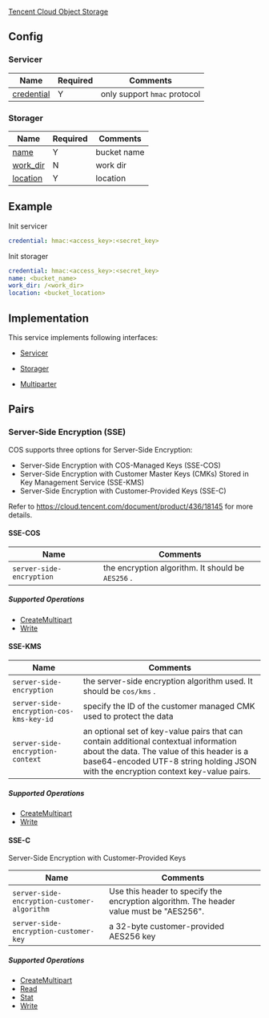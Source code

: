 [Tencent Cloud Object Storage](https://cloud.tencent.com/product/cos)

## Config

### Servicer

| Name | Required | Comments |
| ---- | -------- | -------- |
| [credential](go-storage/pairs/credential.md) | Y | only support `hmac` protocol |


### Storager

| Name | Required | Comments |
| ---- | -------- | -------- |
| [name](go-storage/pairs/name.md) | Y | bucket name |
| [work_dir](go-storage/pairs/work_dir.md) | N | work dir |
| [location](go-storage/pairs/location.md) | Y | location|

## Example

Init servicer

```yaml
credential: hmac:<access_key>:<secret_key>
```

Init storager

```yaml
credential: hmac:<access_key>:<secret_key>
name: <bucket_name>
work_dir: /<work_dir>
location: <bucket_location>
```

## Implementation

This service implements following interfaces:

- [Servicer](../operations/servicer/index.md)

- [Storager](../operations/storager/index.md)

- [Multiparter](../operations/multiparter/index.md)

## Pairs

### Server-Side Encryption (SSE)

COS supports three options for Server-Side Encryption:

- Server-Side Encryption with COS-Managed Keys (SSE-COS)
- Server-Side Encryption with Customer Master Keys (CMKs) Stored in Key Management Service (SSE-KMS)
- Server-Side Encryption with Customer-Provided Keys (SSE-C)

Refer to https://cloud.tencent.com/document/product/436/18145 for more details.

#### SSE-COS

| Name                     | Comments                                          |
| ------------------------ | ------------------------------------------------- |
| `server-side-encryption` | the encryption algorithm. It should be `AES256` . |

##### Supported Operations

- [CreateMultipart](../operations/multiparter/create_multipart.md)
- [Write](../operations/storager/write.md)

#### SSE-KMS

| Name                                    | Comments                                                     |
| --------------------------------------- | ------------------------------------------------------------ |
| `server-side-encryption`                | the server-side encryption algorithm used. It should be `cos/kms` . |
| `server-side-encryption-cos-kms-key-id` | specify the ID of the customer managed CMK used to protect the data |
| `server-side-encryption-context`        | an optional set of key-value pairs that can contain additional contextual information about the data. The value of this header is a base64-encoded UTF-8 string holding JSON with the encryption context key-value pairs. |

##### Supported Operations

- [CreateMultipart](../operations/multiparter/create_multipart.md)
- [Write](../operations/storager/write.md)

#### SSE-C

Server-Side Encryption with Customer-Provided Keys

| Name                                        | Comments                                                     |
| ------------------------------------------- | ------------------------------------------------------------ |
| `server-side-encryption-customer-algorithm` | Use this header to specify the encryption algorithm. The header value must be "AES256". |
| `server-side-encryption-customer-key`       | a 32-byte customer-provided AES256 key                       |

##### Supported Operations

- [CreateMultipart](../operations/multiparter/create_multipart.md)
- [Read](../operations/storager/read.md)
- [Stat](../operations/storager/stat.md)
- [Write](../operations/storager/write.md)
